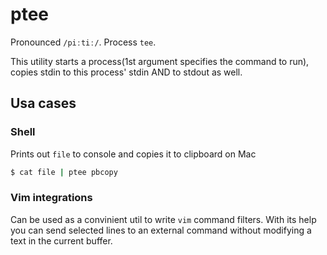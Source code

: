 # ptee

Pronounced `/piːtiː/`. Process `tee`.

This utility starts a process(1st argument specifies the command to run), copies stdin to this process' stdin AND to stdout as well.

## Usa cases


### Shell

Prints  out `file` to console and copies it to clipboard on Mac

```bash
$ cat file | ptee pbcopy
```

### Vim integrations

Can be used as a convinient util to write `vim` command filters. With its help you can send selected lines to an external command without modifying a text in the current buffer. 
